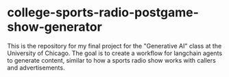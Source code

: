 # college-sports-radio-postgame-show-generator
This is the repository for my final project for the "Generative AI" class at the University of Chicago. The goal is to create a workflow for langchain agents to generate content, similar to how a sports radio show works with callers and advertisements.
